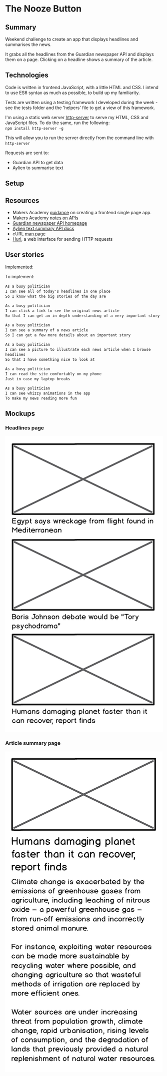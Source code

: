 # The Nooze Button

## Summary

Weekend challenge to create an app that displays headlines and summarises the
news.

It grabs all the headlines from the Guardian newspaper API and displays them on
a page. Clicking on a headline shows a summary of the article.

## Technologies

Code is written in frontend JavaScript, with a little HTML and CSS. I intend to
use ES6 syntax as much as possible, to build up my familiarity.

Tests are written using a testing framework I developed during the week - see
the tests folder and the 'helpers' file to get a view of this framework.

I'm using a static web server [http-server](https://www.npmjs.com/package/http-server) to serve my HTML, CSS and JavaScript files.
To do the same, run the following:  
`npm install http-server -g`

This will allow you to run the server directly from the command line with
`http-server`

Requests are sent to:
* Guardian API to get data  
* Aylien to summarise text  

## Setup


## Resources

* Makers Academy [guidance](https://github.com/makersacademy/course/blob/master/further_javascript/frontend_single_page_app_guidance.md) on creating a frontend single page app.
* Makers Academy [notes on APIs](https://github.com/emmavanoss/news-summary-challenge/blob/master/api-notes.md)
* [Guardian newspaper API homepage](http://open-platform.theguardian.com/documentation/)
* [Aylien text summary API docs](http://docs.aylien.com/docs/summarize)
* cURL [man page](https://curl.haxx.se/docs/manpage.html)
* [Hurl](https://www.hurl.it/), a web interface for sending HTTP requests

## User stories

Implemented:

To implement:

```
As a busy politician
I can see all of today's headlines in one place
So I know what the big stories of the day are
```

```
As a busy politician
I can click a link to see the original news article
So that I can get an in depth understanding of a very important story
```

```
As a busy politician
I can see a summary of a news article
So I can get a few more details about an important story
```

```
As a busy politician
I can see a picture to illustrate each news article when I browse headlines
So that I have something nice to look at
```

```
As a busy politician
I can read the site comfortably on my phone
Just in case my laptop breaks
```

```
As a busy politician
I can see whizzy animations in the app
To make my news reading more fun
```


## Mockups

### Headlines page

![Headlines page mockup](/images/news-summary-project-headlines-page-mockup.png)

### Article summary page

![Article page mockup](/images/news-summary-project-article-page-mockup.png)

